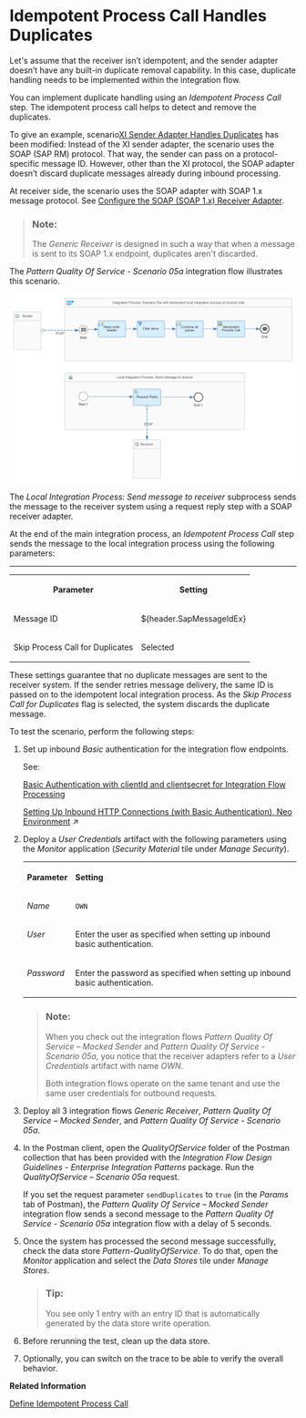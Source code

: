 <!-- loioda18f7332adc49a6b6999cf0934822ae -->

# Idempotent Process Call Handles Duplicates

Let's assume that the receiver isn’t idempotent, and the sender adapter doesn’t have any built-in duplicate removal capability. In this case, duplicate handling needs to be implemented within the integration flow.

You can implement duplicate handling using an *Idempotent Process Call* step. The idempotent process call helps to detect and remove the duplicates.

To give an example, scenario[XI Sender Adapter Handles Duplicates](xi-sender-adapter-handles-duplicates-7c9a0fd.md) has been modified: Instead of the XI sender adapter, the scenario uses the SOAP \(SAP RM\) protocol. That way, the sender can pass on a protocol-specific message ID. However, other than the XI protocol, the SOAP adapter doesn’t discard duplicate messages already during inbound processing.

At receiver side, the scenario uses the SOAP adapter with SOAP 1.x message protocol. See [Configure the SOAP \(SOAP 1.x\) Receiver Adapter](configure-the-soap-soap-1-x-receiver-adapter-57f7b34.md).

> ### Note:  
> The *Generic Receiver* is designed in such a way that when a message is sent to its SOAP 1.x endpoint, duplicates aren't discarded.

The *Pattern Quality Of Service - Scenario 05a* integration flow illustrates this scenario.

![](images/Integration_Flow_05a_idempotant_process_call_8047f70.png)

The *Local Integration Process: Send message to receiver* subprocess sends the message to the receiver system using a request reply step with a SOAP receiver adapter.

At the end of the main integration process, an *Idempotent Process Call* step sends the message to the local integration process using the following parameters:

****


<table>
<tr>
<th valign="top">

Parameter



</th>
<th valign="top">

Setting



</th>
</tr>
<tr>
<td valign="top">

Message ID



</td>
<td valign="top">

$\{header.SapMessageIdEx\}



</td>
</tr>
<tr>
<td valign="top">

Skip Process Call for Duplicates



</td>
<td valign="top">

Selected



</td>
</tr>
</table>

These settings guarantee that no duplicate messages are sent to the receiver system. If the sender retries message delivery, the same ID is passed on to the idempotent local integration process. As the *Skip Process Call for Duplicates* flag is selected, the system discards the duplicate message.

To test the scenario, perform the following steps:

1.  Set up inbound *Basic* authentication for the integration flow endpoints.

    See:

    [Basic Authentication with clientId and clientsecret for Integration Flow Processing](../40-RemoteSystems/basic-authentication-with-clientid-and-clientsecret-for-integration-flow-processing-647eeb3.md)

    [Setting Up Inbound HTTP Connections (with Basic Authentication), Neo Environment](https://help.sap.com/viewer/368c481cd6954bdfa5d0435479fd4eaf/Cloud/en-US/391c45cfcd0f4435952ab085283b7f7d.html "") :arrow_upper_right:

2.  Deploy a *User Credentials* artifact with the following parameters using the *Monitor* application \(*Security Material* tile under *Manage Security*\).


    <table>
    <tr>
    <th valign="top">

    Parameter


    
    </th>
    <th valign="top">

    Setting


    
    </th>
    </tr>
    <tr>
    <td valign="top">
    
    *Name*


    
    </td>
    <td valign="top">
    
    `OWN`


    
    </td>
    </tr>
    <tr>
    <td valign="top">
    
    *User*


    
    </td>
    <td valign="top">
    
    Enter the user as specified when setting up inbound basic authentication.


    
    </td>
    </tr>
    <tr>
    <td valign="top">
    
    *Password*


    
    </td>
    <td valign="top">
    
    Enter the password as specified when setting up inbound basic authentication.


    
    </td>
    </tr>
    </table>
    
    > ### Note:  
    > When you check out the integration flows *Pattern Quality Of Service – Mocked Sender* and *Pattern Quality Of Service - Scenario 05a*, you notice that the receiver adapters refer to a *User Credentials* artifact with name *OWN*.
    > 
    > Both integration flows operate on the same tenant and use the same user credentials for outbound requests.

3.  Deploy all 3 integration flows *Generic Receiver*, *Pattern Quality Of Service – Mocked Sender*, and *Pattern Quality Of Service - Scenario 05a*.
4.  In the Postman client, open the *QualityOfService* folder of the Postman collection that has been provided with the *Integration Flow Design Guidelines - Enterprise Integration Patterns* package. Run the *QualityOfService – Scenario 05a* request.

    If you set the request parameter `sendDuplicates` to `true` \(in the *Params* tab of Postman\), the *Pattern Quality Of Service – Mocked Sender* integration flow sends a second message to the *Pattern Quality Of Service - Scenario 05a* integration flow with a delay of 5 seconds.

5.  Once the system has processed the second message successfully, check the data store *Pattern-QualityOfService*. To do that, open the *Monitor* application and select the *Data Stores* tile under *Manage Stores*.

    > ### Tip:  
    > You see only 1 entry with an entry ID that is automatically generated by the data store write operation.

6.  Before rerunning the test, clean up the data store.
7.  Optionally, you can switch on the trace to be able to verify the overall behavior.

**Related Information**  


[Define Idempotent Process Call](define-idempotent-process-call-84c85d7.md "Execute a process call step to check if an incoming message was already processed, and skip the processing of this message.")


